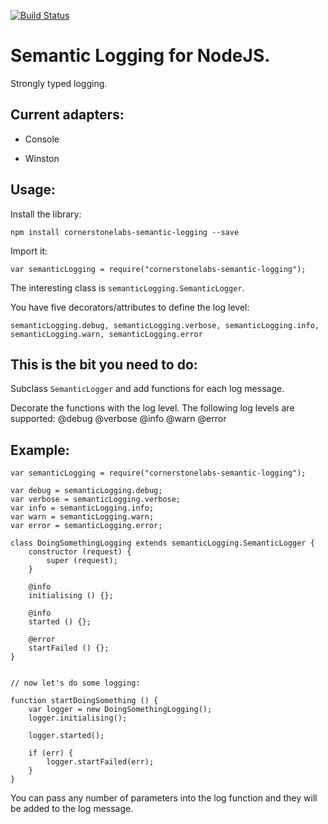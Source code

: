 [![Build Status](https://travis-ci.org/CornerstoneLabs/semantic-logging.svg?branch=master)](https://travis-ci.org/CornerstoneLabs/semantic-logging)

# Semantic Logging for NodeJS.

Strongly typed logging.

## Current adapters:

* Console

* Winston

## Usage:

Install the library:

    npm install cornerstonelabs-semantic-logging --save

Import it:

    var semanticLogging = require("cornerstonelabs-semantic-logging");

The interesting class is `semanticLogging.SemanticLogger`.

You have five decorators/attributes to define the log level:

    semanticLogging.debug, semanticLogging.verbose, semanticLogging.info, semanticLogging.warn, semanticLogging.error

## This is the bit you need to do:

Subclass `SemanticLogger` and add functions for each log message.

Decorate the functions with the log level. The following log levels are supported:
    @debug @verbose @info @warn @error

## Example:

    var semanticLogging = require("cornerstonelabs-semantic-logging");

    var debug = semanticLogging.debug;
    var verbose = semanticLogging.verbose;
    var info = semanticLogging.info;
    var warn = semanticLogging.warn;
    var error = semanticLogging.error;

    class DoingSomethingLogging extends semanticLogging.SemanticLogger {
        constructor (request) {
            super (request);
        }

        @info
        initialising () {};

        @info
        started () {};

        @error
        startFailed () {};
    }


    // now let's do some logging:

    function startDoingSomething () {
        var logger = new DoingSomethingLogging();
        logger.initialising();

        logger.started();

        if (err) {
            logger.startFailed(err);
        }
    }

You can pass any number of parameters into the log function and they will be added to the log message.
